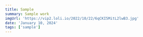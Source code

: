```yaml
---
title: Sample
summary: Sample work
imgUrl: 'https://vip2.loli.io/2022/10/22/6qCKI5MitL2lwB3.jpg'
date: 'January 10, 2024'
tags: ['sample']
---
```

